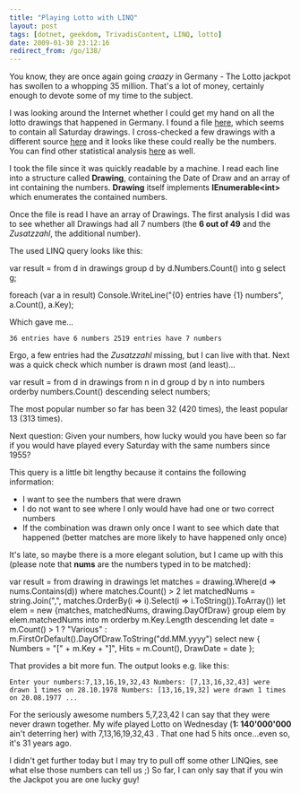 ```yaml
---
title: "Playing Lotto with LINQ"
layout: post
tags: [dotnet, geekdom, TrivadisContent, LINQ, lotto]
date: 2009-01-30 23:12:16
redirect_from: /go/138/
---
```


You know, they are once again going _craazy_ in Germany - The Lotto jackpot has swollen to a whopping 35 million. That's a lot of money, certainly enough to devote some of my time to the subject.

I was looking around the Internet whether I could get my hand on all the lotto drawings that happened in Germany. I found a file [here](http://home.snafu.de/mcs/lzorder.htm), which seems to contain all Saturday drawings. I cross-checked a few drawings with a different source [here](http://www.dielottozahlen.de/LOTTO/6aus49/zahlen.html) and it looks like these could really be the numbers. You can find other statistical analysis [here](http://www.tipptreffer.de/lotto/lottolangfrist.htm) as well. 

I took the file since it was quickly readable by a machine. I read each line into a structure called **Drawing**, containing the Date of Draw and an array of int containing the numbers. **Drawing** itself implements **IEnumerable&lt;int&gt;** which enumerates the contained numbers.

Once the file is read I have an array of Drawings. The first analysis I did was to see whether all Drawings had all 7 numbers (the **6 out of 49** and the _Zusatzzahl_, the additional number).

The used LINQ query looks like this:

<csharp>
var result = from d in drawings
             group d by d.Numbers.Count()
             into g select g;

foreach (var a in result)
  Console.WriteLine("{0} entries have {1} numbers", a.Count(), a.Key);
</csharp>

Which gave me...

`
36 entries have 6 numbers
2519 entries have 7 numbers
`

Ergo, a few entries had the _Zusatzzahl_ missing, but I can live with that. Next was a quick check which number is drawn most (and least)...

<csharp>
var result =
  from d in drawings
  from n in d
  group d by n
  into numbers
    orderby numbers.Count() descending
    select numbers;
</csharp>

The most popular number so far has been 32 (420 times), the least popular 13 (313 times).

Next question: Given your numbers, how lucky would you have been so far if you would have played every Saturday with the same numbers since 1955?

This query is a little bit lengthy because it contains the following information:

*   I want to see the numbers that were drawn
*   I do not want to see where I only would have had one or two correct numbers
*   If the combination was drawn only once I want to see which date that happened (better matches are more likely to have happened only once)

It's late, so maybe there is a more elegant solution, but I came up with this (please note that **nums** are the numbers typed in to be matched):

<csharp>
var result =
  from drawing in drawings
  let matches = drawing.Where(d => nums.Contains(d))
  where matches.Count() > 2
  let matchedNums = 
    string.Join(",",
      matches.OrderBy(i => i).Select(i => i.ToString()).ToArray())
  let elem = new {matches, matchedNums, drawing.DayOfDraw}
  group elem by elem.matchedNums
  into m
    orderby m.Key.Length descending
    let date = m.Count() > 1 ?
      "Various" : 
      m.FirstOrDefault().DayOfDraw.ToString("dd.MM.yyyy")
    select new
             {
               Numbers = "[" + m.Key + "]",
               Hits = m.Count(),
               DrawDate = date
             };
</csharp>

That provides a bit more fun. The output looks e.g. like this:

`
Enter your numbers:7,13,16,19,32,43
Numbers: [7,13,16,32,43] were drawn 1 times on 28.10.1978
Numbers: [13,16,19,32] were drawn 1 times on 20.08.1977
...
`

For the seriously awesome numbers 5,7,23,42 I can say that they were never drawn together. My wife played Lotto on Wednesday (**1: 140'000'000** ain't deterring her) with 7,13,16,19,32,43 . That one had 5 hits once...even so, it's 31 years ago.

I didn't get further today but I may try to pull off some other LINQies, see what else those numbers can tell us ;) So far, I can only say that if you win the Jackpot you are one lucky guy!